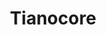 ---
image: /assets/images/projects/tianocore.png
title: Tianocore
url: https://www.tianocore.org/
---